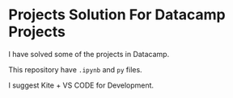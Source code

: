 # Projects Solution For Datacamp Projects

I have solved some of the projects in Datacamp.

This repository have `.ipynb` and `py` files.

I suggest Kite + VS CODE for Development.
